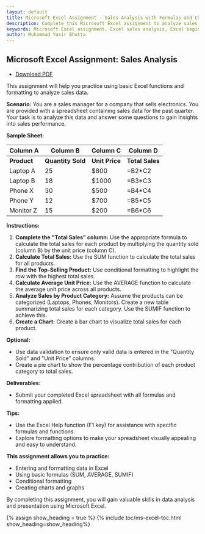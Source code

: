 ```yaml
---
layout: default
title: Microsoft Excel Assignment - Sales Analysis with Formulas and Charts  
description: Complete this Microsoft Excel assignment to analyze sales data. Learn to use formulas like SUM, AVERAGE, and SUMIF, apply conditional formatting, and create charts for data visualization. Perfect for beginners to enhance their Excel skills in data analysis and presentation.  
keywords: Microsoft Excel assignment, Excel sales analysis, Excel beginner assignment, Excel SUM function, Excel AVERAGE function, Excel SUMIF function, Excel conditional formatting, Excel charts, Excel data visualization, Excel practice assignment
author: Muhammad Yasir Bhutta
---
```


## Microsoft Excel Assignment: Sales Analysis

- [Download PDF](assign6.pdf)  

This assignment will help you practice using basic Excel functions and formatting to analyze sales data.

**Scenario:** You are a sales manager for a company that sells electronics. You are provided with a spreadsheet containing sales data for the past quarter. Your task is to analyze this data and answer some questions to gain insights into sales performance.

**Sample Sheet:**

| **Column A** | **Column B** | **Column C** | **Column D** |
|---|---|---|---|
| **Product** | **Quantity Sold** | **Unit Price** | **Total Sales** |
| Laptop A | 25 | $800 |  =B2*C2  | 
| Laptop B | 18 | $1000 |  =B3*C3  |
| Phone X | 30 | $500 |  =B4*C4  |
| Phone Y | 12 | $700 |  =B5*C5  |
| Monitor Z | 15 | $200 |  =B6*C6  |

**Instructions:**

1. **Complete the "Total Sales" column:** Use the appropriate formula to calculate the total sales for each product by multiplying the quantity sold (column B) by the unit price (column C).
2. **Calculate Total Sales:** Use the SUM function to calculate the total sales for all products. 
3. **Find the Top-Selling Product:** Use conditional formatting to highlight the row with the highest total sales. 
4. **Calculate Average Unit Price:** Use the AVERAGE function to calculate the average unit price across all products.
5. **Analyze Sales by Product Category:** Assume the products can be categorized (Laptops, Phones, Monitors). Create a new table summarizing total sales for each category. Use the SUMIF function to achieve this. 
6. **Create a Chart:**  Create a bar chart to visualize total sales for each product.

**Optional:**

* Use data validation to ensure only valid data is entered in the "Quantity Sold" and "Unit Price" columns.
* Create a pie chart to show the percentage contribution of each product category to total sales.

**Deliverables:**

* Submit your completed Excel spreadsheet with all formulas and formatting applied.

**Tips:**

* Use the Excel Help function (F1 key) for assistance with specific formulas and functions.
* Explore formatting options to make your spreadsheet visually appealing and easy to understand.

**This assignment allows you to practice:**

* Entering and formatting data in Excel
* Using basic formulas (SUM, AVERAGE, SUMIF)
* Conditional formatting
* Creating charts and graphs

By completing this assignment, you will gain valuable skills in data analysis and presentation using Microsoft Excel.

{% assign show_heading = true %}
{% include toc/ms-excel-toc.html show_heading=show_heading%}

<script async src="https://pagead2.googlesyndication.com/pagead/js/adsbygoogle.js?client=ca-pub-1602443888929206"
     crossorigin="anonymous"></script>
<ins class="adsbygoogle"
     style="display:block"
     data-ad-format="autorelaxed"
     data-ad-client="ca-pub-1602443888929206"
     data-ad-slot="7879511511"></ins>
<script>
     (adsbygoogle = window.adsbygoogle || []).push({});
</script>